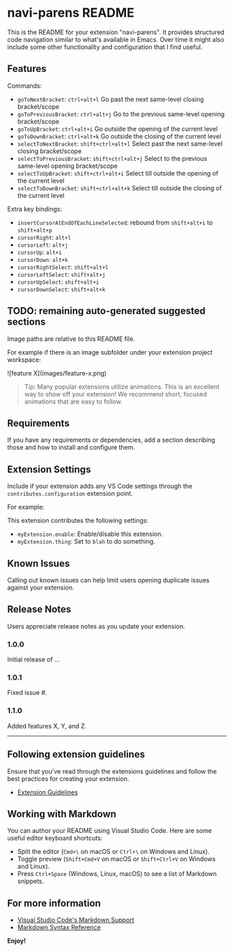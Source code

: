 # navi-parens README

This is the README for your extension "navi-parens". It provides structured code navigation similar to what's available in Emacs.
Over time it might also include some other functionality and configuration that I find useful.

## Features

Commands:
* `goToNextBracket`: `ctrl+alt+l` Go past the next same-level closing bracket/scope
* `goToPreviousBracket`: `ctrl+alt+j` Go to the previous same-level opening bracket/scope
* `goToUpBracket`: `ctrl+alt+i` Go outside the opening of the current level
* `goToDownBracket`: `ctrl+alt+k` Go outside the closing of the current level
* `selectToNextBracket`: `shift+ctrl+alt+l` Select past the next same-level closing bracket/scope
* `selectToPreviousBracket`: `shift+ctrl+alt+j` Select to the previous same-level opening bracket/scope
* `selectToUpBracket`: `shift+ctrl+alt+i` Select till outside the opening of the current level
* `selectToDownBracket`: `shift+ctrl+alt+k` Select till outside the closing of the current level

Extra key bindings:
* `insertCursorAtEndOfEachLineSelected`: rebound from `shift+alt+i` to `shift+alt+p`
* `cursorRight`: `alt+l`
* `cursorLeft`: `alt+j`
* `cursorUp`: `alt+i`
* `cursorDown`: `alt+k`
* `cursorRightSelect`: `shift+alt+l`
* `cursorLeftSelect`: `shift+alt+j`
* `cursorUpSelect`: `shift+alt+i`
* `cursorDownSelect`: `shift+alt+k`

## TODO: remaining auto-generated suggested sections

Image paths are relative to this README file.

For example if there is an image subfolder under your extension project workspace:

\!\[feature X\]\(images/feature-x.png\)

> Tip: Many popular extensions utilize animations. This is an excellent way to show off your extension! We recommend short, focused animations that are easy to follow.

## Requirements

If you have any requirements or dependencies, add a section describing those and how to install and configure them.

## Extension Settings

Include if your extension adds any VS Code settings through the `contributes.configuration` extension point.

For example:

This extension contributes the following settings:

* `myExtension.enable`: Enable/disable this extension.
* `myExtension.thing`: Set to `blah` to do something.

## Known Issues

Calling out known issues can help limit users opening duplicate issues against your extension.

## Release Notes

Users appreciate release notes as you update your extension.

### 1.0.0

Initial release of ...

### 1.0.1

Fixed issue #.

### 1.1.0

Added features X, Y, and Z.

---

## Following extension guidelines

Ensure that you've read through the extensions guidelines and follow the best practices for creating your extension.

* [Extension Guidelines](https://code.visualstudio.com/api/references/extension-guidelines)

## Working with Markdown

You can author your README using Visual Studio Code. Here are some useful editor keyboard shortcuts:

* Split the editor (`Cmd+\` on macOS or `Ctrl+\` on Windows and Linux).
* Toggle preview (`Shift+Cmd+V` on macOS or `Shift+Ctrl+V` on Windows and Linux).
* Press `Ctrl+Space` (Windows, Linux, macOS) to see a list of Markdown snippets.

## For more information

* [Visual Studio Code's Markdown Support](http://code.visualstudio.com/docs/languages/markdown)
* [Markdown Syntax Reference](https://help.github.com/articles/markdown-basics/)

**Enjoy!**
